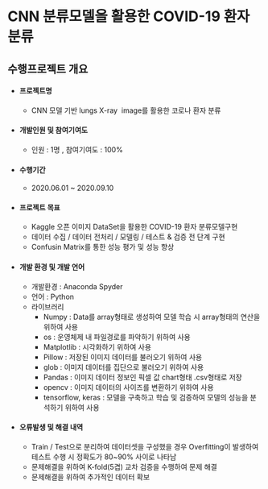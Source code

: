 # CNN 분류모델을 활용한 COVID-19 환자 분류

## 수행프로젝트 개요 ## 

- #### 프로젝트명
   * CNN 모델 기반 lungs X-ray  image를 활용한 코로나 환자 분류 
   
- #### 개발인원 및 참여기여도
   * 인원 : 1명 , 참여기여도 : 100%

- #### 수행기간
   * 2020.06.01 ~ 2020.09.10
   
- #### 프로젝트 목표
   * Kaggle 오픈 이미지 DataSet을 활용한 COVID-19 환자 분류모델구현
   * 데이터 수집 / 데이터 전처리 / 모델링 / 테스트 & 검증 전 단계 구현
   * Confusin Matrix를 통한 성능 평가 및 성능 향상 

- #### 개발 환경 및 개발 언어
   * 개발환경  : Anaconda Spyder
   * 언어      : Python
   * 라이브러리 
      * Numpy : Data를 array형태로 생성하여 모델 학습 시 array형태의 연산을 위하여 사용
      * os : 운영체제 내 파일경로를 파악하기 위하여 사용
      * Matplotlib : 시각화하기 위하여 사용
      * Pillow : 저장된 이미지 데이터를 불러오기 위하여 사용
      * glob : 이미지 데이터를 집단으로 불러오기 위하여 사용
      * Pandas : 이미지 데이터 정보인 픽셀 값 chart형태 .csv형태로 저장
      * opencv : 이미지 데이터의 사이즈를 변환하기 위하여 사용
      * tensorflow, keras : 모델을 구축하고 학습 및 검증하여 모델의 성능을 분석하기 위하여 사용

- #### 오류발생 및 해결 내역
   * Train / Test으로 분리하여 데이터셋을 구성했을 경우 Overfitting이 발생하여 테스트 수행 시 정확도가 80~90% 사이로 나타남
   * 문제해결을 위하여 K-fold(5겹) 교차 검증을 수행하여 문제 해결
   * 문제해결을 위하여 추가적인 데이터 확보

